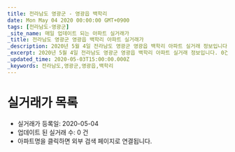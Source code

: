 ```yaml
---
title: 전라남도 영광군 - 영광읍 백학리
date: Mon May 04 2020 00:00:00 GMT+0900
tags: [전라남도-영광군]
_site_name: 매일 업데이트 되는 아파트 실거래가
_title: 전라남도 영광군 영광읍 백학리 아파트 실거래가
_description: 2020년 5월 4일 전라남도 영광군 영광읍 백학리 아파트 실거래 정보입니다. 0건 아파트 정보가 있습니다.
_excerpt: 2020년 5월 4일 전라남도 영광군 영광읍 백학리 아파트 실거래 정보입니다. 0건 아파트 정보가 있습니다.
_updated_time: 2020-05-03T15:00:00.000Z
_keywords: 전라남도,영광군,영광읍,백학리
---
```






# 실거래가 목록
- 실거래가 등록일: 2020-05-04
- 업데이트 된 실거래 수: 0 건
- 아파트명을 클릭하면 외부 검색 페이지로 연결됩니다.




